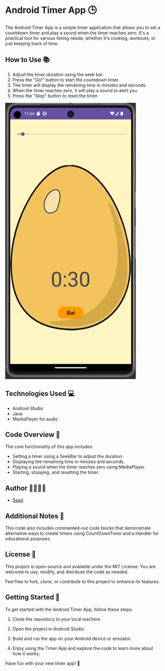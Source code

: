 # Android Timer App 🕒

The Android Timer App is a simple timer application that allows you to set a countdown timer and play a sound when the timer reaches zero. It's a practical tool for various timing needs, whether it's cooking, workouts, or just keeping track of time.

## How to Use 📚

1. Adjust the timer duration using the seek bar.
2. Press the "Go!" button to start the countdown timer.
3. The timer will display the remaining time in minutes and seconds.
4. When the timer reaches zero, it will play a sound to alert you.
5. Press the "Stop" button to reset the timer.

![Android Timer Screenshot](../screenshots/tapp.png)

## Technologies Used 💻

- Android Studio
- Java
- MediaPlayer for audio

## Code Overview 🧩

The core functionality of this app includes:

- Setting a timer using a SeekBar to adjust the duration.
- Displaying the remaining time in minutes and seconds.
- Playing a sound when the timer reaches zero using MediaPlayer.
- Starting, stopping, and resetting the timer.

## Author 👩‍💻👨‍💻

- [Saad](https://github.com/bluekitsune-sad)

## Additional Notes 📝

This code also includes commented-out code blocks that demonstrate alternative ways to create timers using CountDownTimer and a Handler for educational purposes.

## License 📜

This project is open-source and available under the MIT License. You are welcome to use, modify, and distribute the code as needed.

Feel free to fork, clone, or contribute to this project to enhance its features.

## Getting Started 🚀

To get started with the Android Timer App, follow these steps:

1. Clone the repository to your local machine.

2. Open the project in Android Studio.

3. Build and run the app on your Android device or emulator.

4. Enjoy using the Timer App and explore the code to learn more about how it works.

Have fun with your new timer app! 🚀
